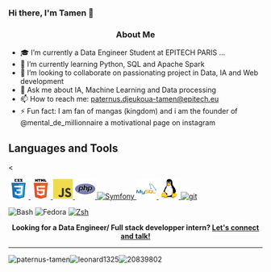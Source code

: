 ### Hi there, I'm Tamen 👋


<!-- **tamen23/tamen23** is a ✨ _special_ ✨ repository because its `README.md` (this file) appears on your GitHub profile. -->

<div><h3 align="center"> About Me</h3> 


- :mortar_board:  I’m currently a Data Engineer Student at EPITECH PARIS  ...
- 🌱 I’m currently learning Python, SQL and Apache Spark 
- 👯 I’m looking to collaborate on passionating project in Data, IA and Web development  
- 💬 Ask me about IA, Machine Learning and Data processing 
- 📫 How to reach me: paternus.djeukoua-tamen@epitech.eu 
- ⚡ Fun fact: I am fan of mangas (kingdom) and i am the founder of @mental_de_millionnaire a motivational page  on instagram 


## Languages and Tools

<<p align="left">
  <a href="https://www.w3schools.com/css/" target="_blank" rel="noreferrer">
    <img src="https://raw.githubusercontent.com/devicons/devicon/master/icons/css3/css3-original-wordmark.svg" alt="css3" width="40" height="40"/>
  </a>
  <a href="https://www.w3.org/html/" target="_blank" rel="noreferrer">
    <img src="https://raw.githubusercontent.com/devicons/devicon/master/icons/html5/html5-original-wordmark.svg" alt="html5" width="40" height="40"/>
  </a>
  <a href="https://developer.mozilla.org/en-US/docs/Web/JavaScript" target="_blank" rel="noreferrer">
    <img src="https://raw.githubusercontent.com/devicons/devicon/master/icons/javascript/javascript-original.svg" alt="javascript" width="40" height="40"/>
  </a>
  <a href="https://www.php.net/" target="_blank" rel="noreferrer">
    <img src="https://raw.githubusercontent.com/devicons/devicon/master/icons/php/php-original.svg" alt="php" width="40" height="40"/>
  </a>
  <a href="https://symfony.com/" target="_blank" rel="noreferrer">
    <img src="https://symfony.com/logos/symfony_black_03.svg" alt="Symfony" width="40" height="40"/>
  </a>
  <a href="https://www.microsoft.com/en-us/sql-server" target="_blank" rel="noreferrer">
    <img src="https://raw.githubusercontent.com/devicons/devicon/master/icons/mysql/mysql-original-wordmark.svg" alt="SQL" width="40" height="40"/>
  </a>
  <a href="https://www.linux.org/" target="_blank" rel="noreferrer">
    <img src="https://raw.githubusercontent.com/devicons/devicon/master/icons/linux/linux-original.svg" alt="linux" width="40" height="40"/>
  </a>
  <a href="https://git-scm.com/" target="_blank" rel="noreferrer">
    <img src="https://www.vectorlogo.zone/logos/git-scm/git-scm-icon.svg" alt="git" width="40" height="40"/>
  </a>
</p>

![Bash](https://img.shields.io/badge/Bash-4EAA25?logo=gnubash&logoColor=white&style=for-the-badge)
![Fedora](https://img.shields.io/badge/Fedora-51A2DA?logo=fedora&logoColor=white&style=for-the-badge)
[![Zsh](https://img.shields.io/badge/Zsh-f15a24?style=for-the-badge)](https://ohmyz.sh)
<p align="center">
    <b>Looking for a Data Engineer/ Full stack developper intern?
        <a href="https://www.linkedin.com/in/paternus-tamen/">Let's connect and talk!</a>
    </b>
</p>

---

<a href="https://linkedin.com/in/paternus-tamen/" target="blank"><img align="left" src="https://raw.githubusercontent.com/rahuldkjain/github-profile-readme-generator/master/src/images/icons/Social/linked-in-alt.svg" alt="paternus-tamen" height="32"  /></a>
<a href="https://discord.gg/leonard1325" target="blank"><img align="left" src="https://raw.githubusercontent.com/rahuldkjain/github-profile-readme-generator/master/src/images/icons/Social/discord.svg" alt="leonard1325" height="32"  /></a>
<a href="paternus.djeukoua-tamen@epitech.eu" target="blank"><img align="left" src="https://upload.wikimedia.org/wikipedia/commons/9/90/Outlook.com_icon_%282012-2019%29.svg" alt="20839802" height="32"  /></a>